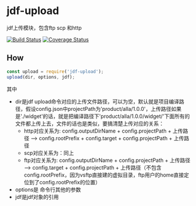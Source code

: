 # jdf-upload
jdf上传模块，包含ftp scp 和http

[![Build Status](https://travis-ci.org/jdf2e/jdf-upload.svg?branch=master)](https://travis-ci.org/jdf2e/jdf-upload) [![Coverage Status](https://coveralls.io/repos/github/jdf2e/jdf-upload/badge.svg?branch=master)](https://coveralls.io/github/jdf2e/jdf-upload)

## How
``` js
const upload = require('jdf-upload');
upload(dir, options, jdf);
```

其中

* dir是jdf upload命令对应的上传文件路径，可以为空，默认就是项目编译路径，假设config.json中projectPath为'product/alla/1.0.0'，上传路径如果是'./widget'的话，就是把编译路径下'product/alla/1.0.0/widget/'下面所有的文件都上传上去，文件的话也是类似，要搞清楚上传对应的关系：
    * http对应关系为: config.outputDirName + config.projectPath + 上传路径 --> config.rootPrefix + config.target + config.projectPath + 上传路径
    * scp对应关系为：同上
    * ftp对应关系为: config.outputDirName + config.projectPath + 上传路径 --> config.target + config.projectPath + 上传路径（不包含config.rootPrefix，因为vsftp直接建的虚拟目录，ftp用户的home直接定位到了config.rootPrefix的位置）
* options是 命令行其他的参数
* jdf是jdf对象的引用
